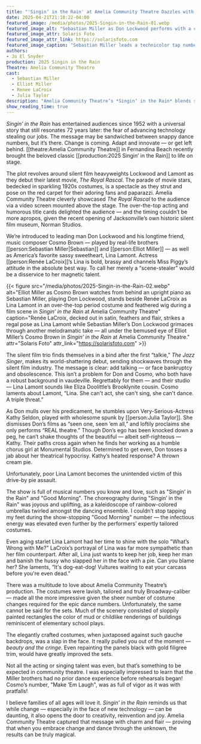 ```yaml
---
title: "'Singin’ in the Rain' at Amelia Community Theatre Dazzles with Heart, Humor and High-Stepping Nostalgia"
date: 2025-04-21T21:18:22-04:00
featured_image: /media/photos/2025-Singin-in-the-Rain-01.webp
featured_image_alt: "Sebastian Miller as Don Lockwood performs with a colorful ensemble holding rainbow umbrellas in *Singin’ in the Rain* at Amelia Community Theatre"
featured_image_attr: Solaris Foto
featured_image_attr_link: https://solarisfoto.com
featured_image_caption: "Sebastian Miller leads a technicolor tap number as Don Lockwood, surrounded by a chorus of dancers twirling rainbow umbrellas in a dazzling scene from *Singin’ in the Rain* at Amelia Community Theatre."
authors: 
- Jo El Snyder
production: 2025 Singin in the Rain
Theatre: Amelia Community Theatre
cast: 
  - Sebastian Miller
  - Elliot Miller
  - Renee LaCroix
  - Julia Taylor
description: "Amelia Community Theatre’s *Singin’ in the Rain* blends sharp wit, classic choreography and a timely message about reinvention."
show_reading_time: true
---
```

*Singin’ in the Rain* has entertained audiences since 1952 with a universal story that still resonates 72 years later: the fear of advancing technology stealing our jobs. The message may be sandwiched between snappy dance numbers, but it’s there. Change is coming. Adapt and innovate — or get left behind. [[theatre:Amelia Community Theatre]] in Fernandina Beach recently brought the beloved classic [[production:2025 Singin’ in the Rain]] to life on stage.

The plot revolves around silent film heavyweights Lockwood and Lamont as they debut their latest movie, *The Royal Rascal*. The parade of movie stars, bedecked in sparkling 1920s costumes, is a spectacle as they strut and pose on the red carpet for their adoring fans and paparazzi. Amelia Community Theatre cleverly showcased *The Royal Rascal* to the audience via a video screen mounted above the stage. The over-the-top acting and humorous title cards delighted the audience — and the timing couldn’t be more apropos, given the recent opening of Jacksonville’s own historic silent film museum, Norman Studios.

We’re introduced to leading man Don Lockwood and his longtime friend, music composer Cosmo Brown — played by real-life brothers [[person:Sebastian Miller|Sebastian]] and [[person:Elliot Miller]] — as well as America’s favorite sassy sweetheart, Lina Lamont. Actress [[person:Renée LaCroix]]’s Lina is bold, brassy and channels Miss Piggy’s attitude in the absolute best way. To call her merely a “scene-stealer” would be a disservice to her magnetic talent.

{{< figure src="/media/photos/2025-Singin-in-the-Rain-02.webp" alt="Elliot Miller as Cosmo Brown watches from behind an upright piano as Sebastian Miller, playing Don Lockwood, stands beside Renée LaCroix as Lina Lamont in an over-the-top period costume and feathered wig during a film scene in *Singin’ in the Rain* at Amelia Community Theatre" caption="Renée LaCroix, decked out in satin, feathers and flair, strikes a regal pose as Lina Lamont while Sebastian Miller’s Don Lockwood grimaces through another melodramatic take — all under the bemused eye of Elliot Miller’s Cosmo Brown in *Singin’ in the Rain* at Amelia Community Theatre." attr="Solaris Foto" attr_link="https://solarisfoto.com" >}}

The silent film trio finds themselves in a bind after the first “talkie,” *The Jazz Singer*, makes its world-shattering debut, sending shockwaves through the silent film industry. The message is clear: add talking — or face bankruptcy and obsolescence. This isn’t a problem for Don and Cosmo, who both have a robust background in vaudeville. Regrettably for them — and their studio — Lina Lamont sounds like Eliza Doolittle’s Brooklynite cousin. Cosmo laments about Lamont, “Lina. She can't act, she can't sing, she can't dance. A triple threat.”

As Don mulls over his predicament, he stumbles upon Very-Serious-Actress Kathy Seldon, played with wholesome spunk by [[person:Julia Taylor]]. She dismisses Don’s films as “seen one, seen ’em all,” and loftily proclaims she only performs “REAL theatre.” Though Don’s ego has been knocked down a peg, he can’t shake thoughts of the beautiful — albeit self-righteous — Kathy. Their paths cross again when he finds her working as a humble chorus girl at Monumental Studios. Determined to get even, Don tosses a jab about her theatrical hypocrisy. Kathy’s heated response? A thrown cream pie.

Unfortunately, poor Lina Lamont becomes the unintended victim of this drive-by pie assault.

The show is full of musical numbers you know and love, such as "Singin’ in the Rain" and "Good Morning". The choreography during "Singin’ in the Rain" was joyous and uplifting, as a kaleidoscope of rainbow-colored umbrellas twirled amongst the dancing ensemble. I couldn’t stop tapping my feet during the show-stopping "Good Morning" number — the infectious energy was elevated even further by the performers’ expertly tailored costumes.

Even aging starlet Lina Lamont had her time to shine with the solo "What’s Wrong with Me?" LaCroix’s portrayal of Lina was far more sympathetic than her film counterpart. After all, Lina just wants to keep her job, keep her man and banish the hussy who slapped her in the face with a pie. Can you blame her? She laments, “It's dog-eat-dog! Vultures waiting to eat your carcass before you're even dead.”

There was a multitude to love about Amelia Community Theatre’s production. The costumes were lavish, tailored and truly Broadway-caliber — made all the more impressive given the sheer number of costume changes required for the epic dance numbers. Unfortunately, the same cannot be said for the sets. Much of the scenery consisted of sloppily painted rectangles the color of mud or childlike renderings of buildings reminiscent of elementary school plays.

The elegantly crafted costumes, when juxtaposed against such gauche backdrops, was a slap in the face. It really pulled you out of the moment — *beauty and the cringe*. Even repainting the panels black with gold filigree trim, would have greatly improved the sets.

Not all the acting or singing talent was even, but that’s something to be expected in community theatre. I was especially impressed to learn that the Miller brothers had no prior dance experience before rehearsals began! Cosmo’s number, "Make ’Em Laugh", was as full of vigor as it was with pratfalls!

I believe families of all ages will love it. *Singin’ in the Rain* reminds us that while change — especially in the face of new technology — can be daunting, it also opens the door to creativity, reinvention and joy. Amelia Community Theatre captured that message with charm and flair — proving that when you embrace change and dance through the unknown, the results can be truly magical.